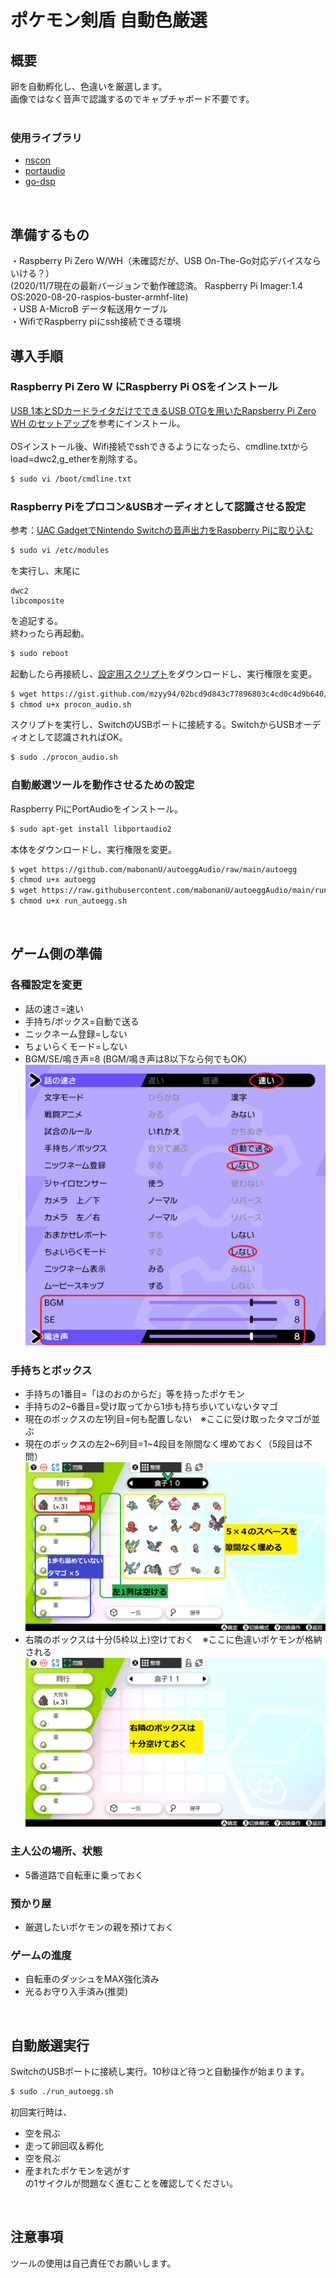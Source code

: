 # ポケモン剣盾 自動色厳選

## 概要
卵を自動孵化し、色違いを厳選します。<br>
画像ではなく音声で認識するのでキャプチャボード不要です。<br>
<br>
### 使用ライブラリ
- [nscon](https://github.com/mzyy94/nscon)
- [portaudio](https://github.com/gordonklaus/portaudio)
- [go-dsp](https://github.com/mjibson/go-dsp)
<br>

## 準備するもの
・Raspberry Pi Zero W/WH（未確認だが、USB On-The-Go対応デバイスならいける？）<br>
(2020/11/7現在の最新バージョンで動作確認済。 Raspberry Pi Imager:1.4  OS:2020-08-20-raspios-buster-armhf-lite)<br>
・USB A-MicroB データ転送用ケーブル<br>
・WifiでRaspberry piにssh接続できる環境<br>

## 導入手順
### Raspberry Pi Zero W にRaspberry Pi OSをインストール
[USB 1本とSDカードライタだけでできるUSB OTGを用いたRapsberry Pi Zero WH のセットアップ](https://qiita.com/Liesegang/items/dcdc669f80d1bf721c21)を参考にインストール。<br>
<br>
OSインストール後、Wifi接続でsshできるようになったら、cmdline.txtからload=dwc2,g_etherを削除する。<br>
```sh
$ sudo vi /boot/cmdline.txt
```

### Raspberry Piをプロコン&USBオーディオとして認識させる設定
参考：[UAC GadgetでNintendo Switchの音声出力をRaspberry Piに取り込む](https://mzyy94.com/blog/2020/04/17/nintendo-switch-audio-uac-gadget/)<br>
```sh
$ sudo vi /etc/modules
```
を実行し、末尾に<br>
```
dwc2
libcomposite
```
を追記する。<br>
終わったら再起動。<br>
```sh
$ sudo reboot
```

起動したら再接続し、[設定用スクリプト](https://gist.github.com/mzyy94/02bcd9d843c77896803c4cd0c4d9b640/raw/aceb75f0deba5166af749ac9007e31a8434f3061/procon_audio.sh)をダウンロードし、実行権限を変更。<br>
```sh
$ wget https://gist.github.com/mzyy94/02bcd9d843c77896803c4cd0c4d9b640/raw/aceb75f0deba5166af749ac9007e31a8434f3061/procon_audio.sh
$ chmod u+x procon_audio.sh
```
スクリプトを実行し、SwitchのUSBポートに接続する。SwitchからUSBオーディオとして認識されればOK。<br>
```sh
$ sudo ./procon_audio.sh
```

### 自動厳選ツールを動作させるための設定
Raspberry PiにPortAudioをインストール。<br>
```sh
$ sudo apt-get install libportaudio2
```
本体をダウンロードし、実行権限を変更。<br>
```sh
$ wget https://github.com/mabonanU/autoeggAudio/raw/main/autoegg
$ chmod u+x autoegg
$ wget https://raw.githubusercontent.com/mabonanU/autoeggAudio/main/run_autoegg.sh
$ chmod u+x run_autoegg.sh
```
<br>

## ゲーム側の準備
### 各種設定を変更
- 話の速さ=速い
- 手持ち/ボックス=自動で送る
- ニックネーム登録=しない
- ちょいらくモード=しない
- BGM/SE/鳴き声=8 (BGM/鳴き声は8以下なら何でもOK）
![](https://github.com/mabonanU/autoeggAudio/blob/readmeimages/Pokemon_settings_mark.png)<br>

### 手持ちとボックス
- 手持ちの1番目=「ほのおのからだ」等を持ったポケモン
- 手持ちの2\~6番目=受け取ってから1歩も持ち歩いていないタマゴ
- 現在のボックスの左1列目=何も配置しない　※ここに受け取ったタマゴが並ぶ
- 現在のボックスの左2\~6列目=1\~4段目を隙間なく埋めておく（5段目は不問）
![](https://github.com/mabonanU/autoeggAudio/blob/readmeimages/box_main.jpg)
- 右隣のボックスは十分(5枠以上)空けておく　※ここに色違いポケモンが格納される
![](https://github.com/mabonanU/autoeggAudio/blob/readmeimages/box_sub.jpg)

### 主人公の場所、状態
- 5番道路で自転車に乗っておく

### 預かり屋
- 厳選したいポケモンの親を預けておく

### ゲームの進度
- 自転車のダッシュをMAX強化済み
- 光るお守り入手済み(推奨)
<br>

## 自動厳選実行
SwitchのUSBポートに接続し実行。10秒ほど待つと自動操作が始まります。<br>
```sh
$ sudo ./run_autoegg.sh
```
初回実行時は、
- 空を飛ぶ
- 走って卵回収＆孵化
- 空を飛ぶ
- 産まれたポケモンを逃がす<br>
の1サイクルが問題なく進むことを確認してください。<br>
<br>

## 注意事項
ツールの使用は自己責任でお願いします。
